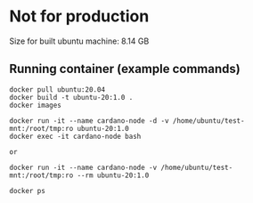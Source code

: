 # Not for production
Size for built ubuntu machine: 8.14 GB

## Running container (example commands)
```
docker pull ubuntu:20.04
docker build -t ubuntu-20:1.0 .
docker images

docker run -it --name cardano-node -d -v /home/ubuntu/test-mnt:/root/tmp:ro ubuntu-20:1.0
docker exec -it cardano-node bash

or

docker run -it --name cardano-node -v /home/ubuntu/test-mnt:/root/tmp:ro --rm ubuntu-20:1.0

docker ps
```

